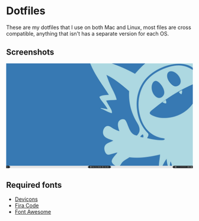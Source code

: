 # Dotfiles

These are my dotfiles that I use on both Mac and Linux, most files are cross compatible, anything that isn't has a separate version for each OS.

## Screenshots

![Arch - polybar and wallpaper](./images/desktop.png)


## Required fonts
* [Devicons](http://konpa.github.io/devicon/)
* [Fira Code](https://github.com/tonsky/FiraCode)
* [Font Awesome](https://fontawesome.com/)
